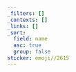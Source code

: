 ```yaml
---
_filters: []
_contexts: []
_links: []
_sort:
  field: name
  asc: true
  group: false
sticker: emoji//2615
---
```

